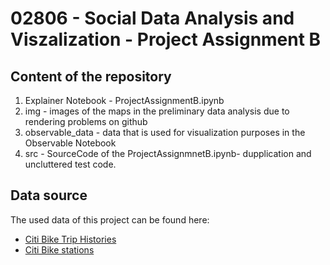 # 02806 - Social Data Analysis and Viszalization - Project Assignment B

## Content of the repository

1. Explainer Notebook - ProjectAssignmentB.ipynb
1. img - images of the maps in the preliminary data analysis due to rendering problems on github
1. observable_data - data that is used for visualization purposes in the Observable Notebook
1. src - SourceCode of the ProjectAssignmnetB.ipynb- dupplication and uncluttered test code.

## Data source
The used data of this project can be found here:

  - [Citi Bike Trip Histories](https://www.citibikenyc.com/system-data)
  - [Citi Bike stations](https://data.cityofnewyork.us/NYC-BigApps/Citi-Bike-Live-Station-Feed-JSON-/p94q-8hxh)